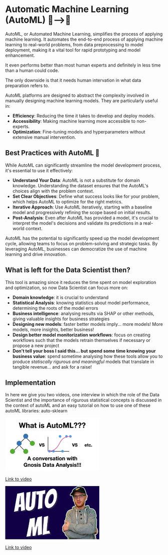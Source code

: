 # Automatic Machine Learning (AutoML) 🤖-->🤖

AutoML, or Automated Machine Learning, simplifies the process of applying machine learning. It automates the end-to-end process of applying machine learning to real-world problems, from data preprocessing to model deployment, making it a vital tool for rapid prototyping and model enhancement.

It even performs better than most human experts and definitely in less time than a human could code.  

The only downside is that it needs human intervation in what data preparation refers to.

AutoML platforms are designed to abstract the complexity involved in manually designing machine learning models. They are particularly useful in:

- **Efficiency**: Reducing the time it takes to develop and deploy models.
- **Accessibility**: Making machine learning more accessible to non-experts.
- **Optimization**: Fine-tuning models and hyperparameters without extensive manual intervention.


## Best Practices with AutoML 📝

While AutoML can significantly streamline the model development process, it's essential to use it effectively:

- **Understand Your Data**: AutoML is not a substitute for domain knowledge. Understanding the dataset ensures that the AutoML's choices align with the problem context.
- **Set Clear Objectives**: Define what success looks like for your problem, which helps AutoML to optimize for the right metrics.
- **Iterative Approach**: Use AutoML iteratively, starting with a baseline model and progressively refining the scope based on initial results.
- **Post-Analysis**: Even after AutoML has provided a model, it's crucial to interpret the model's decisions and validate its predictions in a real-world context.

AutoML has the potential to significantly speed up the model development cycle, allowing teams to focus on problem-solving and strategic tasks. By leveraging AutoML, businesses can democratize the use of machine learning and drive innovation.

## What is left for the Data Scientist then?

This tool is amazing since it reduces the time spent on model exploration and optimization, so now Data Scientist can focus more on:
- **Domain knowledge**: it is crucial to understand 
- **Statistical Analysis**: knowing statistics about model performance, determining the roots of the model errors
- **Business intelligence**: analysing results via SHAP or other methods, giving valuable insights for business strategies
- **Designing new models**: faster better models imply... more models! More models, more insights, better business!
- **Design better model monitorization workflows**: focus on creating workflows such that the models retrain themselves if necessary or propose a new project
- **Don't tell your boss I said this... but spend some time knowing your business value**: spend sometime analysing how these tools allow you to produce *statiscally rigurous and meaningful* models that translate in tangible revenue... and ask for a raise!


## Implementation

In here we give you two videos, one interview in which the role of the Data Scientist and the importance of rigurous statistical concepts is discussed in the context of autoML and an easy tutorial on how to use one of these autoML libraries: auto-sklearn

<img src="../images/SEwxvjfxxmEhd.jpg" alt="" width="300" height="auto">

[Link to video](https://www.youtube.com/watch?v=SEwxvjfxxmE)


<img src="../images/iR0Ou-8Xaqghd.jpg" alt="" width="300" height="auto">

[Link to video](https://www.youtube.com/watch?v=iR0Ou-8Xaqg)